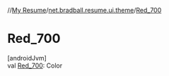 //[My Resume](../../index.md)/[net.bradball.resume.ui.theme](index.md)/[Red_700](-red_700.md)

# Red_700

[androidJvm]\
val [Red_700](-red_700.md): Color

